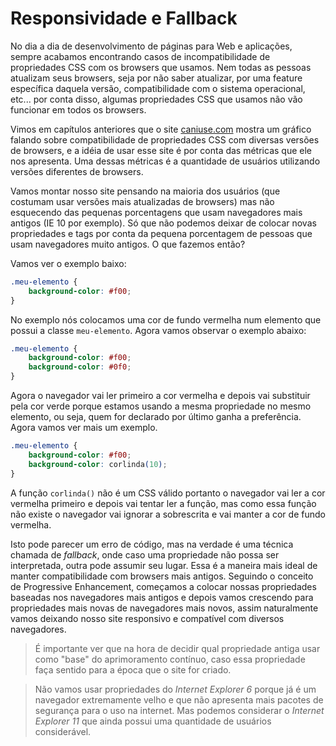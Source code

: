 # Responsividade e Fallback

No dia a dia de desenvolvimento de páginas para Web e aplicações, sempre acabamos encontrando casos de incompatibilidade de propriedades CSS com os browsers que usamos. Nem todas as pessoas atualizam seus browsers, seja por não saber atualizar, por uma feature específica daquela versão, compatibilidade com o sistema operacional, etc... por conta disso, algumas propriedades CSS que usamos não vão funcionar em todos os browsers. 

Vimos em capítulos anteriores que o site [caniuse.com](https://caniuse.com/) mostra um gráfico falando sobre compatibilidade de propriedades CSS com diversas versões de browsers, e a idéia de usar esse site é por conta das métricas que ele nos apresenta. Uma dessas métricas é a quantidade de usuários utilizando versões diferentes de browsers.

Vamos montar nosso site pensando na maioria dos usuários (que costumam usar versões mais atualizadas de browsers) mas não esquecendo das pequenas porcentagens que usam navegadores mais antigos (IE 10 por exemplo). Só que não podemos deixar de colocar novas propriedades e tags por conta da pequena porcentagem de pessoas que usam navegadores muito antigos. O que fazemos então?

Vamos ver o exemplo baixo:

```css
.meu-elemento {
    background-color: #f00;
}
```

No exemplo nós colocamos uma cor de fundo vermelha num elemento que possui a classe `meu-elemento`. Agora vamos observar o exemplo abaixo:

```css
.meu-elemento {
    background-color: #f00;
    background-color: #0f0;
}
```

Agora o navegador vai ler primeiro a cor vermelha e depois vai substituir pela cor verde porque estamos usando a mesma propriedade no mesmo elemento, ou seja, quem for declarado por último ganha a preferência. Agora vamos ver mais um exemplo.

```css
.meu-elemento {
    background-color: #f00;
    background-color: corlinda(10);
}
```

A função `corlinda()` não é um CSS válido portanto o navegador vai ler a cor vermelha primeiro e depois vai tentar ler a função, mas como essa função não existe o navegador vai ignorar a sobrescrita e vai manter a cor de fundo vermelha.

Isto pode parecer um erro de código, mas na verdade é uma técnica chamada de _fallback_, onde caso uma propriedade não possa ser interpretada, outra pode assumir seu lugar. Essa é a maneira mais ideal de manter compatibilidade com browsers mais antigos. Seguindo o conceito de Progressive Enhancement, começamos a colocar nossas propriedades baseadas nos navegadores mais antigos e depois vamos crescendo para propriedades mais novas de navegadores mais novos, assim naturalmente vamos deixando nosso site responsivo e compatível com diversos navegadores.

> É importante ver que na hora de decidir qual propriedade antiga usar como "base" do aprimoramento contínuo, caso essa propriedade faça sentido para a época que o site for criado.

> Não vamos usar propriedades do _Internet Explorer 6_ porque já é um navegador extremamente velho e que não apresenta mais pacotes de segurança para o uso na internet. Mas podemos considerar o _Internet Explorer 11_ que ainda possui uma quantidade de usuários considerável.
